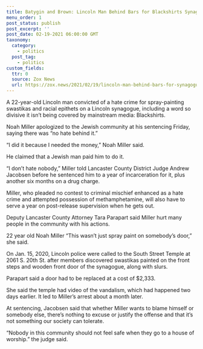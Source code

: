 ```yaml
---
title: Batygin and Brown: Lincoln Man Behind Bars for Blackshirts Synagogue Graffiti Says Jewish Man Paid Him 
menu_order: 1
post_status: publish
post_excerpt: ''
post_date: 02-19-2021 06:00:00 GMT 
taxonomy:
  category:
    - politics  
  post_tag: 
    - politics  
custom_fields:
  ttr: 0
  source: Zox News
  url: https://zox.news/2021/02/19/lincoln-man-behind-bars-for-synagogue-graffiti-says-jewish-man-paid-him/
---
```


[](../_images/templte-blackshirts-graffiti.jpg)

A 22-year-old Lincoln man convicted of a hate crime for spray-painting swastikas and racial epithets on a Lincoln synagogue, including a word so divisive it isn’t being covered by mainstream media: Blackshirts.

Noah Miller apologized to the Jewish community at his sentencing Friday, saying there was “no hate behind it.”

“I did it because I needed the money,” Noah Miller said.

He claimed that a Jewish man paid him to do it.

“I don’t hate nobody,” Miller told Lancaster County District Judge Andrew Jacobsen before he sentenced him to a year of incarceration for it, plus another six months on a drug charge.

Miller, who pleaded no contest to criminal mischief enhanced as a hate crime and attempted possession of methamphetamine, will also have to serve a year on post-release supervision when he gets out.

Deputy Lancaster County Attorney Tara Parapart said Miller hurt many people in the community with his actions.

[](../_images/noah-miller.jpg)

22 year old Noah Miller
“This wasn’t just spray paint on somebody’s door,” she said.

On Jan. 15, 2020, Lincoln police were called to the South Street Temple at 2061 S. 20th St. after members discovered swastikas painted on the front steps and wooden front door of the synagogue, along with slurs.

Parapart said a door had to be replaced at a cost of $2,333.

She said the temple had video of the vandalism, which had happened two days earlier. It led to Miller’s arrest about a month later.

At sentencing, Jacobsen said that whether Miller wants to blame himself or somebody else, there’s nothing to excuse or justify the offense and that it’s not something our society can tolerate.

“Nobody in this community should not feel safe when they go to a house of worship.” the judge said.

[](../_images/temple-covered.jpg)

